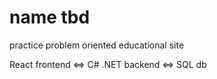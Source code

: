 # name tbd

practice problem oriented educational site 

React frontend <=> C# .NET backend <=> SQL db
